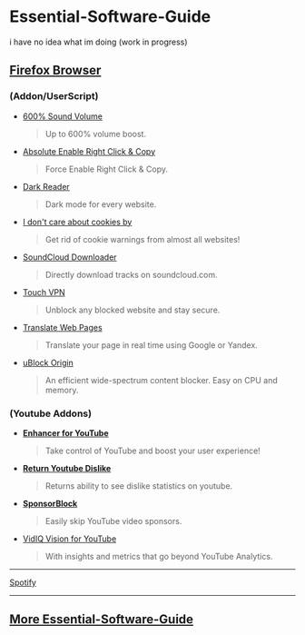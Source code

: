 # Essential-Software-Guide
i have no idea what im doing (work in progress)




## **[Firefox Browser](https://www.mozilla.org/en-US/firefox/new/)**

### **(Addon/UserScript)**

* [600% Sound Volume](https://addons.mozilla.org/en-US/firefox/addon/600-sound-volume/)
  >Up to 600% volume boost.
* [Absolute Enable Right Click & Copy](https://addons.mozilla.org/en-US/firefox/addon/absolute-enable-right-click/)
  >Force Enable Right Click & Copy.
* [Dark Reader](https://addons.mozilla.org/en-US/firefox/addon/darkreader/)
  >Dark mode for every website.
* [I don't care about cookies by](https://addons.mozilla.org/en-US/firefox/addon/i-dont-care-about-cookies/)
  >Get rid of cookie warnings from almost all websites!
* [SoundCloud Downloader](https://addons.mozilla.org/en-US/firefox/addon/soundcloud-dl/)
  >Directly download tracks on soundcloud.com.
* [Touch VPN](https://addons.mozilla.org/en-US/firefox/addon/touch-vpn/)
  >Unblock any blocked website and stay secure.  
* [Translate Web Pages](https://addons.mozilla.org/en-US/firefox/addon/traduzir-paginas-web/)
  >Translate your page in real time using Google or Yandex.
* [uBlock Origin](https://addons.mozilla.org/en-US/firefox/addon/ublock-origin/)
  >An efficient wide-spectrum content blocker. Easy on CPU and memory.

### **(Youtube Addons)**

* [**Enhancer for YouTube**](https://addons.mozilla.org/en-US/firefox/addon/enhancer-for-youtube/)
  >Take control of YouTube and boost your user experience!
* [**Return Youtube Dislike**](https://addons.mozilla.org/en-US/firefox/addon/return-youtube-dislikes/)
  >Returns ability to see dislike statistics on youtube.
* [**SponsorBlock**](https://addons.mozilla.org/en-US/firefox/addon/sponsorblock/)
  >Easily skip YouTube video sponsors.
* [VidIQ Vision for YouTube](https://addons.mozilla.org/en-US/firefox/addon/vidiq-vision-youtube/)
  >With insights and metrics that go beyond YouTube Analytics.


  




















---






[Spotify](https://github.com/amd64fox/SpotX)







--- 
## **[More Essential-Software-Guide](https://github.com/Code-Moss/Moss-Essential-Software-Guide/blob/Windows/MAIN.md#hardware-diagnostics--monitoring)**
